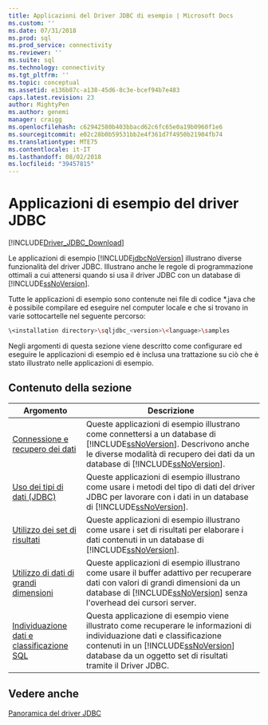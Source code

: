 ```yaml
---
title: Applicazioni del Driver JDBC di esempio | Microsoft Docs
ms.custom: ''
ms.date: 07/31/2018
ms.prod: sql
ms.prod_service: connectivity
ms.reviewer: ''
ms.suite: sql
ms.technology: connectivity
ms.tgt_pltfrm: ''
ms.topic: conceptual
ms.assetid: e136b87c-a138-45d6-8c3e-bcef94b7e483
caps.latest.revision: 23
author: MightyPen
ms.author: genemi
manager: craigg
ms.openlocfilehash: c62942580b403bbacd62c6fc65e0a19b0960f1e6
ms.sourcegitcommit: e02c28b0b59531bb2e4f361d7f4950b21904fb74
ms.translationtype: MTE75
ms.contentlocale: it-IT
ms.lasthandoff: 08/02/2018
ms.locfileid: "39457815"
---
```

# <a name="sample-jdbc-driver-applications"></a>Applicazioni di esempio del driver JDBC

[!INCLUDE[Driver_JDBC_Download](../../../includes/driver_jdbc_download.md)]

Le applicazioni di esempio [!INCLUDE[jdbcNoVersion](../../../includes/jdbcnoversion_md.md)] illustrano diverse funzionalità del driver JDBC. Illustrano anche le regole di programmazione ottimali a cui attenersi quando si usa il driver JDBC con un database di [!INCLUDE[ssNoVersion](../../../includes/ssnoversion_md.md)].  
  
Tutte le applicazioni di esempio sono contenute nei file di codice *.java che è possibile compilare ed eseguire nel computer locale e che si trovano in varie sottocartelle nel seguente percorso:  

```bash
\<installation directory>\sqljdbc_<version>\<language>\samples  
```

 Negli argomenti di questa sezione viene descritto come configurare ed eseguire le applicazioni di esempio ed è inclusa una trattazione su ciò che è stato illustrato nelle applicazioni di esempio.  
  
## <a name="in-this-section"></a>Contenuto della sezione  
  
| Argomento                                                                                                                  | Descrizione                                                                                                                                                                                                                                                                   |
| ---------------------------------------------------------------------------------------------------------------------- | ----------------------------------------------------------------------------------------------------------------------------------------------------------------------------------------------------------------------------------------------------------------------------- |
| [Connessione e recupero dei dati](../../../connect/jdbc/code-samples/connecting-and-retrieving-data.md)                              | Queste applicazioni di esempio illustrano come connettersi a un database di [!INCLUDE[ssNoVersion](../../../includes/ssnoversion_md.md)]. Descrivono anche le diverse modalità di recupero dei dati da un database di [!INCLUDE[ssNoVersion](../../../includes/ssnoversion_md.md)]. |
| [Uso dei tipi di dati &#40;JDBC&#41;](../../../connect/jdbc/code-samples/working-with-data-types-jdbc.md)                        | Queste applicazioni di esempio illustrano come usare i metodi del tipo di dati del driver JDBC per lavorare con i dati in un database di [!INCLUDE[ssNoVersion](../../../includes/ssnoversion_md.md)].                                                                                              |
| [Utilizzo dei set di risultati](../../../connect/jdbc/code-samples/working-with-result-sets.md)                                          | Queste applicazioni di esempio illustrano come usare i set di risultati per elaborare i dati contenuti in un database di [!INCLUDE[ssNoVersion](../../../includes/ssnoversion_md.md)].                                                                                                            |
| [Utilizzo di dati di grandi dimensioni](../../../connect/jdbc/code-samples/working-with-large-data.md)                                            | Queste applicazioni di esempio illustrano come usare il buffer adattivo per recuperare dati con valori di grandi dimensioni da un database di [!INCLUDE[ssNoVersion](../../../includes/ssnoversion_md.md)] senza l'overhead dei cursori server.                                                         |
| [Individuazione dati e classificazione SQL](../../jdbc/code-samples/data-discovery-and-classification-sample.md) | Questa applicazione di esempio viene illustrato come recuperare le informazioni di individuazione dati e classificazione contenuti in un [!INCLUDE[ssNoVersion](../../../includes/ssnoversion_md.md)] database da un oggetto set di risultati tramite il Driver JDBC.                                            |
  
## <a name="see-also"></a>Vedere anche

[Panoramica del driver JDBC](../../../connect/jdbc/overview-of-the-jdbc-driver.md)